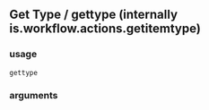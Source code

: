 
## Get Type / gettype (internally is.workflow.actions.getitemtype)

### usage
`gettype `

### arguments

